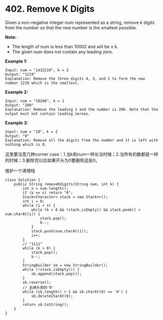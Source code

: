 # 402. Remove K Digits

Given a non-negative integer num represented as a string, remove k digits from the number so that the new number is the smallest possible.

**Note:**

* The length of num is less than 10002 and will be ≥ k.
* The given num does not contain any leading zero.

**Example 1:**

```text
Input: num = "1432219", k = 3
Output: "1219"
Explanation: Remove the three digits 4, 3, and 2 to form the new number 1219 which is the smallest.
```

**Example 2:**

```text
Input: num = "10200", k = 1
Output: "200"
Explanation: Remove the leading 1 and the number is 200. Note that the output must not contain leading zeroes.
```

**Example 3:**

```text
Input: num = "10", k = 2
Output: "0"
Explanation: Remove all the digits from the number and it is left with nothing which is 0.
```

这里要注意几种corner case：1.当k和num一样长当时候；2.当所有的数都是一样的时候；3.删除完以后如果开头为0要删除这些0。

维护一个递增栈

```text
class Solution {
    public String removeKdigits(String num, int k) {
        int n = num.length();
        if (k == n) return "0";
        Stack<Character> stack = new Stack<>();
        int i = 0;
        while (i < n) {
            while (k > 0 && !stack.isEmpty() && stack.peek() > num.charAt(i)) {
                stack.pop();
                k--;
            }
            stack.push(num.charAt(i));
            i++;
        }
        // "1111"
        while (k > 0) {
            stack.pop();
            k--;
        }
        StringBuilder sb = new StringBuilder();
        while (!stack.isEmpty()) {
            sb.append(stack.pop());
        }
        sb.reverse();
        // 去掉头部的'0'
        while (sb.length() > 1 && sb.charAt(0) == '0') {
            sb.deleteCharAt(0);
        }
        return sb.toString();
    }
}
```

